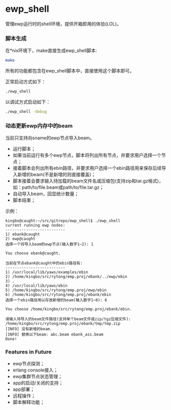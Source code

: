 ewp_shell
=========
管理ewp运行时的shell环境，提供开箱即用的体验(LOL)。

### 脚本生成 ###
在*nix环境下，make直接生成ewp_shell脚本:
```sh
make
```
所有的功能都包含在ewp_shell脚本中，直接使用这个脚本即可。

正常启动方式如下：
```sh
./ewp_shell
```
以调试方式启动如下：
```sh
./ewp_shell -debug
```

### 动态更新ewp内存中的beam ###
当前只支持向sname的ewp节点导入beam。

* 运行脚本；
* 如果当前运行有多个ewp节点，脚本将列出所有节点，并要求用户选择一个节点；
* 接着脚本会列出所有ebin路径，并要求用户选择一个ebin路径用来保存后续导入新增的beam(不是新增的则直接覆盖)；
* 脚本接着会要求输入待加载的beam文件名或压缩包(支持zip和tar.gz格式)，如：path/to/file.beam或path/to/file.tar.gz；
* 自动导入beam，回显统计数量；
* 脚本结束；

示例：
```
kingbo@caught:~/src/gitrepo/ewp_shell$ ./ewp_shell 
current running ewp nodes:
--------------------------
1) ebank@caught
2) ewp@caught
选择一个将导入beam的ewp节点(输入数字1~2): 1

You choose ebank@caught.

当前在节点ebank@caught中的ebin路径有:
--------------------------
1) /usr/local/lib/yaws/examples/ebin
2) /home/kingbo/src/rytong/emp.proj/ebank/../ewp/ebin
3) .
4) /usr/local/lib/yaws/ebin
5) /home/kingbo/src/rytong/emp.proj/ewp/ebin
6) /home/kingbo/src/rytong/emp.proj/ebank/ebin
选择一个ebin路径用以存放新增的beam(输入数字1~6): 6

You choose /home/kingbo/src/rytong/emp.proj/ebank/ebin.

请输入待导入的beam文件路径(支持单个beam文件或zip/tgz压缩文件): /home/kingbo/src/rytong/emp.proj/ebank/tmp/tmp.zip
[INFO] 没有新增的beam.
[INFO] 替换以下beam: abc.beam ebank_ass.beam
Done!
```


### Features in Future ###
* ewp节点探测；
* erlang console接入；
* ewp集群节点状态管理；
* app的启动/关闭的支持；
* app部署；
* 远程操作；
* 脚本解释功能；
